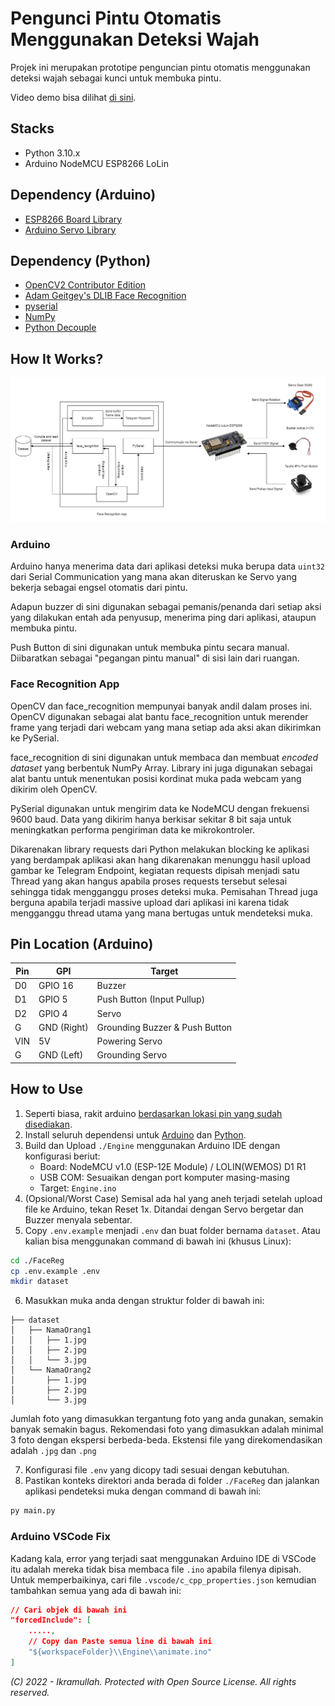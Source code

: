 # Pengunci Pintu Otomatis Menggunakan Deteksi Wajah
Projek ini merupakan prototipe penguncian pintu otomatis menggunakan deteksi wajah sebagai kunci untuk membuka pintu.

Video demo bisa dilihat [di sini](https://www.youtube.com/watch?v=pn_35tyxcB4).

## Stacks
- Python 3.10.x
- Arduino NodeMCU ESP8266 LoLin

## Dependency (Arduino)
- [ESP8266 Board Library](https://github.com/esp8266/Arduino)
- [Arduino Servo Library](https://github.com/arduino-libraries/Servo)

## Dependency (Python)
- [OpenCV2 Contributor Edition](https://github.com/opencv/opencv_contrib)
- [Adam Geitgey's DLIB Face Recognition](https://github.com/ageitgey/face_recognition)
- [pyserial](https://github.com/pyserial/pyserial)
- [NumPy](https://github.com/numpy/numpy)
- [Python Decouple](https://github.com/HBNetwork/python-decouple)

## How It Works?
![stack_arch](./Picture/stack_arch.png "Arsitektur Stacks")
### Arduino
Arduino hanya menerima data dari aplikasi deteksi muka berupa data `uint32` dari Serial Communication yang mana akan diteruskan ke Servo yang bekerja sebagai engsel otomatis dari pintu.

Adapun buzzer di sini digunakan sebagai pemanis/penanda dari setiap aksi yang dilakukan entah ada penyusup, menerima ping dari aplikasi, ataupun membuka pintu.

Push Button di sini digunakan untuk membuka pintu secara manual. Diibaratkan sebagai "pegangan pintu manual" di sisi lain dari ruangan.

### Face Recognition App
OpenCV dan face_recognition mempunyai banyak andil dalam proses ini. OpenCV digunakan sebagai alat bantu face_recognition untuk merender frame yang terjadi dari webcam yang mana setiap ada aksi akan dikirimkan ke PySerial.

face_recognition di sini digunakan untuk membaca dan membuat *encoded dataset* yang berbentuk NumPy Array. Library ini juga digunakan sebagai alat bantu untuk menentukan posisi kordinat muka pada webcam yang dikirim oleh OpenCV.

PySerial digunakan untuk mengirim data ke NodeMCU dengan frekuensi 9600 baud. Data yang dikirim hanya berkisar sekitar 8 bit saja untuk meningkatkan performa pengiriman data ke mikrokontroler.

Dikarenakan library requests dari Python melakukan blocking ke aplikasi yang berdampak aplikasi akan hang dikarenakan menunggu hasil upload gambar ke Telegram Endpoint, kegiatan requests dipisah menjadi satu Thread yang akan hangus apabila proses requests tersebut selesai sehingga tidak mengganggu proses deteksi muka. Pemisahan Thread juga berguna apabila terjadi massive upload dari aplikasi ini karena tidak mengganggu thread utama yang mana bertugas untuk mendeteksi muka.

## Pin Location (Arduino)
| Pin | GPI | Target |
|-----|-----|--------|
| D0 | GPIO 16 | Buzzer |
| D1 | GPIO 5 | Push Button (Input Pullup) |
| D2 | GPIO 4 | Servo |
| G | GND (Right) | Grounding Buzzer & Push Button |
| VIN | 5V | Powering Servo |
| G | GND (Left) | Grounding Servo |

## How to Use
1. Seperti biasa, rakit arduino [berdasarkan lokasi pin yang sudah disediakan](#pin-location-arduino).
2. Install seluruh dependensi untuk [Arduino](#dependency-arduino) dan [Python](#dependency-python).
3. Build dan Upload `./Engine` menggunakan Arduino IDE dengan konfigurasi beriut:
    - Board: NodeMCU v1.0 (ESP-12E Module) / LOLIN(WEMOS) D1 R1
    - USB COM: Sesuaikan dengan port komputer masing-masing
    - Target: `Engine.ino`
4. (Opsional/Worst Case) Semisal ada hal yang aneh terjadi setelah upload file ke Arduino, tekan Reset 1x. Ditandai dengan Servo bergetar dan Buzzer menyala sebentar.
5. Copy `.env.example` menjadi `.env` dan buat folder bernama `dataset`. Atau kalian bisa menggunakan command di bawah ini (khusus Linux):
```sh
cd ./FaceReg
cp .env.example .env
mkdir dataset
```
6. Masukkan muka anda dengan struktur folder di bawah ini:
```
├── dataset
│   ├── NamaOrang1
│   │   ├── 1.jpg
│   │   ├── 2.jpg
│   │   └── 3.jpg
│   └── NamaOrang2
│       ├── 1.jpg
│       ├── 2.jpg
│       └── 3.jpg
```
Jumlah foto yang dimasukkan tergantung foto yang anda gunakan, semakin banyak semakin bagus. Rekomendasi foto yang dimasukkan adalah minimal 3 foto dengan ekspersi berbeda-beda. Ekstensi file yang direkomendasikan adalah `.jpg` dan `.png`

7. Konfigurasi file `.env` yang dicopy tadi sesuai dengan kebutuhan.
8. Pastikan konteks direktori anda berada di folder `./FaceReg` dan jalankan aplikasi pendeteksi muka dengan command di bawah ini:
```sh
py main.py
```

### Arduino VSCode Fix
Kadang kala, error yang terjadi saat menggunakan Arduino IDE di VSCode itu adalah mereka tidak bisa membaca file `.ino` apabila filenya dipisah. Untuk memperbaikinya, cari file `.vscode/c_cpp_properties.json` kemudian tambahkan semua yang ada di bawah ini:
```json
// Cari objek di bawah ini
"forcedInclude": [
    .....,
    // Copy dan Paste semua line di bawah ini
    "${workspaceFolder}\\Engine\\animate.ino"
]
```

*(C) 2022 - Ikramullah. Protected with Open Source License. All rights reserved.*
